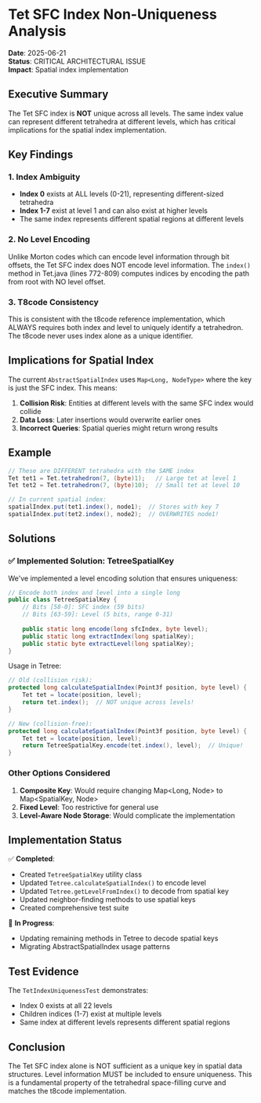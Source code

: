 # Tet SFC Index Non-Uniqueness Analysis

**Date**: 2025-06-21  
**Status**: CRITICAL ARCHITECTURAL ISSUE  
**Impact**: Spatial index implementation

## Executive Summary

The Tet SFC index is **NOT** unique across all levels. The same index value can represent different tetrahedra at different levels, which has critical implications for the spatial index implementation.

## Key Findings

### 1. Index Ambiguity
- **Index 0** exists at ALL levels (0-21), representing different-sized tetrahedra
- **Index 1-7** exist at level 1 and can also exist at higher levels
- The same index represents different spatial regions at different levels

### 2. No Level Encoding
Unlike Morton codes which can encode level information through bit offsets, the Tet SFC index does NOT encode level information. The `index()` method in Tet.java (lines 772-809) computes indices by encoding the path from root with NO level offset.

### 3. T8code Consistency
This is consistent with the t8code reference implementation, which ALWAYS requires both index and level to uniquely identify a tetrahedron. The t8code never uses index alone as a unique identifier.

## Implications for Spatial Index

The current `AbstractSpatialIndex` uses `Map<Long, NodeType>` where the key is just the SFC index. This means:

1. **Collision Risk**: Entities at different levels with the same SFC index would collide
2. **Data Loss**: Later insertions would overwrite earlier ones
3. **Incorrect Queries**: Spatial queries might return wrong results

## Example

```java
// These are DIFFERENT tetrahedra with the SAME index
Tet tet1 = Tet.tetrahedron(7, (byte)1);   // Large tet at level 1
Tet tet2 = Tet.tetrahedron(7, (byte)10);  // Small tet at level 10

// In current spatial index:
spatialIndex.put(tet1.index(), node1);  // Stores with key 7
spatialIndex.put(tet2.index(), node2);  // OVERWRITES node1!
```

## Solutions

### ✅ Implemented Solution: TetreeSpatialKey

We've implemented a level encoding solution that ensures uniqueness:

```java
// Encode both index and level into a single long
public class TetreeSpatialKey {
    // Bits [58-0]: SFC index (59 bits)
    // Bits [63-59]: Level (5 bits, range 0-31)
    
    public static long encode(long sfcIndex, byte level);
    public static long extractIndex(long spatialKey);
    public static byte extractLevel(long spatialKey);
}
```

Usage in Tetree:
```java
// Old (collision risk):
protected long calculateSpatialIndex(Point3f position, byte level) {
    Tet tet = locate(position, level);
    return tet.index();  // NOT unique across levels!
}

// New (collision-free):
protected long calculateSpatialIndex(Point3f position, byte level) {
    Tet tet = locate(position, level);
    return TetreeSpatialKey.encode(tet.index(), level);  // Unique!
}
```

### Other Options Considered

1. **Composite Key**: Would require changing Map<Long, Node> to Map<SpatialKey, Node>
2. **Fixed Level**: Too restrictive for general use
3. **Level-Aware Node Storage**: Would complicate the implementation

## Implementation Status

✅ **Completed**:
- Created `TetreeSpatialKey` utility class
- Updated `Tetree.calculateSpatialIndex()` to encode level
- Updated `Tetree.getLevelFromIndex()` to decode from spatial key
- Updated neighbor-finding methods to use spatial keys
- Created comprehensive test suite

🔄 **In Progress**:
- Updating remaining methods in Tetree to decode spatial keys
- Migrating AbstractSpatialIndex usage patterns

## Test Evidence

The `TetIndexUniquenessTest` demonstrates:
- Index 0 exists at all 22 levels
- Children indices (1-7) exist at multiple levels
- Same index at different levels represents different spatial regions

## Conclusion

The Tet SFC index alone is NOT sufficient as a unique key in spatial data structures. Level information MUST be included to ensure uniqueness. This is a fundamental property of the tetrahedral space-filling curve and matches the t8code implementation.